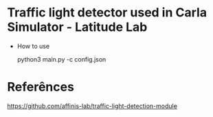 # Traffic light detector used in Carla Simulator - Latitude Lab

- How to use

  python3 main.py -c config.json

# Referênces
  
  https://github.com/affinis-lab/traffic-light-detection-module
